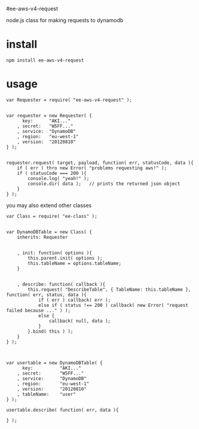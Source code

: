 #ee-aws-v4-request

node.js class for making requests to dynamodb

# install

	npm install ee-aws-v4-request

# usage

	var Requester = require( "ee-aws-v4-request" );


	var requester = new Requester( {
		  key: 		"AKI..."
		, secret: 	"W5FF..."
    	, service: 	"DynamoDB"
    	, region: 	"eu-west-1"
    	, version: 	"20120810"
	} );


	requester.request( target, payload, function( err, statusCode, data ){
		if ( err ) thro new Error( "problems requesting aws!" );
		if ( statusCode === 200 ){
			console.log( "yeah!" );
			console.dir( data );   // prints the returned json object
		}
	} );



you may also extend other classes

	
	var Class = require( "ee-class" );


	var DynamoDBTable = new Class( {
		inherits: Requester


		, init: function( options ){
			this.parent.init( options );
			this.tableName = options.tableName;
		}


		, describe: function( callback ){
			this.request( "DescribeTable", { TableName: this.tableName }, function( err, status, data ){
				if ( err ) callback( err );
				else if ( status !== 200 ) callback( new Error( "request failed because ..." ) );
				else {
					callback( null, data );
				}
			}.bind( this ) );
		}
	} );



	var usertable = new DynamoDBTable( {
		  key: 			"AKI..."
		, secret: 		"W5FF..."
    	, service: 		"DynamoDB"
    	, region: 		"eu-west-1"
    	, version: 		"20120810"
    	, tableName: 	"user"
	} );

	usertable.describe( function( err, data ){

	} );